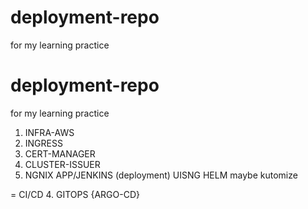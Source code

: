 # deployment-repo
for my learning practice


# deployment-repo
for my learning practice


1. INFRA-AWS 
2. INGRESS
3. CERT-MANAGER
3. CLUSTER-ISSUER
5. NGNIX APP/JENKINS (deployment) UISNG HELM maybe kutomize




= CI/CD
4. GITOPS {ARGO-CD}